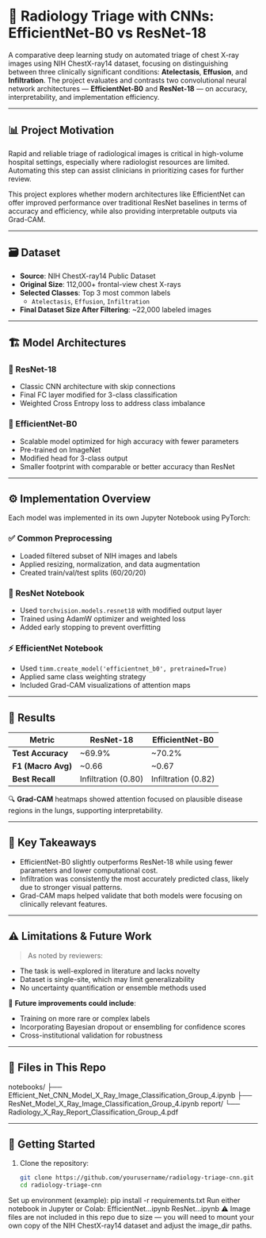 # 🩻 Radiology Triage with CNNs: EfficientNet-B0 vs ResNet-18

A comparative deep learning study on automated triage of chest X-ray images using NIH ChestX-ray14 dataset, focusing on distinguishing between three clinically significant conditions: **Atelectasis**, **Effusion**, and **Infiltration**. The project evaluates and contrasts two convolutional neural network architectures — **EfficientNet-B0** and **ResNet-18** — on accuracy, interpretability, and implementation efficiency.

---

## 📊 Project Motivation

Rapid and reliable triage of radiological images is critical in high-volume hospital settings, especially where radiologist resources are limited. Automating this step can assist clinicians in prioritizing cases for further review.

This project explores whether modern architectures like EfficientNet can offer improved performance over traditional ResNet baselines in terms of accuracy and efficiency, while also providing interpretable outputs via Grad-CAM.

---

## 🗃 Dataset

- **Source**: NIH ChestX-ray14 Public Dataset  
- **Original Size**: 112,000+ frontal-view chest X-rays  
- **Selected Classes**: Top 3 most common labels  
  - `Atelectasis`, `Effusion`, `Infiltration`
- **Final Dataset Size After Filtering**: ~22,000 labeled images

---

## 🏗 Model Architectures

### 🔹 ResNet-18
- Classic CNN architecture with skip connections
- Final FC layer modified for 3-class classification
- Weighted Cross Entropy loss to address class imbalance

### 🔹 EfficientNet-B0
- Scalable model optimized for high accuracy with fewer parameters
- Pre-trained on ImageNet
- Modified head for 3-class output
- Smaller footprint with comparable or better accuracy than ResNet

---

## ⚙️ Implementation Overview

Each model was implemented in its own Jupyter Notebook using PyTorch:

### ✅ Common Preprocessing
- Loaded filtered subset of NIH images and labels
- Applied resizing, normalization, and data augmentation
- Created train/val/test splits (60/20/20)

### 🧠 ResNet Notebook
- Used `torchvision.models.resnet18` with modified output layer
- Trained using AdamW optimizer and weighted loss
- Added early stopping to prevent overfitting

### ⚡ EfficientNet Notebook
- Used `timm.create_model('efficientnet_b0', pretrained=True)`
- Applied same class weighting strategy
- Included Grad-CAM visualizations of attention maps

---

## 🧪 Results

| Metric            | ResNet-18     | EfficientNet-B0 |
|------------------|---------------|-----------------|
| **Test Accuracy** | ~69.9%        | ~70.2%          |
| **F1 (Macro Avg)**| ~0.66         | ~0.67           |
| **Best Recall**   | Infiltration (0.80) | Infiltration (0.82) |

🔍 **Grad-CAM** heatmaps showed attention focused on plausible disease regions in the lungs, supporting interpretability.

---

## 🧠 Key Takeaways

- EfficientNet-B0 slightly outperforms ResNet-18 while using fewer parameters and lower computational cost.
- Infiltration was consistently the most accurately predicted class, likely due to stronger visual patterns.
- Grad-CAM maps helped validate that both models were focusing on clinically relevant features.

---

## ⚠️ Limitations & Future Work

> As noted by reviewers:
- The task is well-explored in literature and lacks novelty
- Dataset is single-site, which may limit generalizability
- No uncertainty quantification or ensemble methods used

🔮 **Future improvements could include**:
- Training on more rare or complex labels
- Incorporating Bayesian dropout or ensembling for confidence scores
- Cross-institutional validation for robustness

---

## 🧾 Files in This Repo
notebooks/
├── Efficient_Net_CNN_Model_X_Ray_Image_Classification_Group_4.ipynb
├── ResNet_Model_X_Ray_Image_Classification_Group_4.ipynb
report/
└── Radiology_X_Ray_Report_Classification_Group_4.pdf

---

## 🚀 Getting Started

1. Clone the repository:
   ```bash
   git clone https://github.com/yourusername/radiology-triage-cnn.git
   cd radiology-triage-cnn
Set up environment (example):
pip install -r requirements.txt
Run either notebook in Jupyter or Colab:
EfficientNet...ipynb
ResNet...ipynb
⚠️ Image files are not included in this repo due to size — you will need to mount your own copy of the NIH ChestX-ray14 dataset and adjust the image_dir paths.
